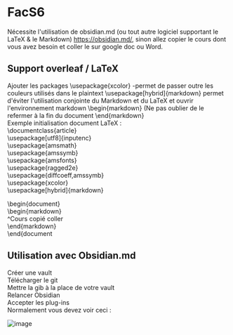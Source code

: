 # FacS6
Nécessite l'utilisation de obsidian.md (ou tout autre logiciel supportant le LaTeX & le Markdown) https://obsidian.md/, sinon allez copier le cours dont vous avez besoin et coller le sur google doc ou Word. 

## Support overleaf / LaTeX   
Ajouter les packages \usepackage{xcolor} -permet de passer outre les couleurs utilisés dans le plaintext \usepackage[hybrid]{markdown} permet d'éviter l'utilisation conjointe du Markdown et du LaTeX et ouvrir l'environnement markdown \begin{markdown} (Ne pas oublier de le refermer à la fin du document \end{markdown}  
Exemple initialisation document LaTeX :  
\documentclass{article}  
\usepackage[utf8]{inputenc}  
\usepackage{amsmath}  
\usepackage{amssymb}  
\usepackage{amsfonts}  
\usepackage{ragged2e}  
\usepackage{diffcoeff,amssymb}  
\usepackage{xcolor}  
\usepackage[hybrid]{markdown}  
  
  
\begin{document}  
\begin{markdown}  
^Cours copié coller  
\end{markdown}  
\end{document  
 
## Utilisation avec Obsidian.md  
Créer une vault   
Télécharger le git   
Mettre la gib à la place de votre vault  
Relancer Obsidian  
Accepter les plug-ins  
Normalement vous devez voir ceci :   

![image](https://user-images.githubusercontent.com/115942285/218623173-2ded9c5a-4d94-46a9-b9bf-8f0309c26977.png)


